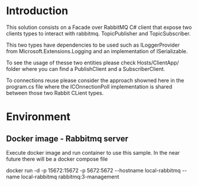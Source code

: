 

# Introduction

This solution consists on a Facade over RabbitMQ C# client that expose two clients types to interact with rabbitmq. TopicPublisher and TopicSubscriber. 

This two types have dependencies to be used such as ILoggerProvider from Microsoft.Extensions.Logging and an implementation of ISerializable. 

To see the usage of thesse two entities please check Hosts/ClientApp/ folder where you can find a PublishClient and a SubscriberClient. 

To connections reuse please consider the approach showned here in the program.cs file where the ICOnnectionPoll implementation is shared between those two Rabbit CLient types.



# Environment
## Docker  image - Rabbitmq server
Execute docker image and run container to use this sample. In the near future there will be a docker compose file 

docker run -d -p 15672:15672 -p 5672:5672  --hostname local-rabbitmq --name local-rabbitmq rabbitmq:3-management
